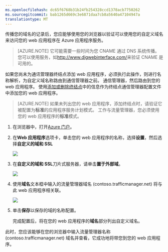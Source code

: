 ```yaml
---
ms.openlocfilehash: dc65f6768b31b24fb254328ccd1378acb7750262
ms.sourcegitcommit: bab1265d669c3e6871daa7cb8a5640a47104947a
translationtype: MT
---
```

传播您的域名的记录后，您应能够使用您的浏览器以验证可以使用您的自定义域名来访问您的 web 应用程序在 Azure 应用程序服务。

> [AZURE.NOTE] 它可能需要一些时间为您 CNAME 通过 DNS 系统传播。 您可以使用服务，如<a href="http://www.digwebinterface.com/">http://www.digwebinterface.com/</a>来验证 CNAME 是可用的。

如果您尚未为通讯管理器终结点添加 web 应用程序，必须执行此操作，则进行名称解析，为自定义域名称路由到通信管理器之前。 通信管理器，然后路由到您的 web 应用程序。 使用[添加或删除终结点](../traffic-manager/traffic-manager-endpoints.md)中的信息作为终结点通信管理器配置文件中添加您的 web 应用程序。

> [AZURE.NOTE] 如果未列出您的 web 应用程序，添加终结点时，请验证它被配置为**标准**的应用程序服务计划模式。 工作与流量管理器，您必须使用您的 web 应用程序的**标准**模式。

1. 在浏览器中，打开[Azure 门户](https://portal.azure.com)。

2. 在**Web 应用程序**选项卡，单击您的 web 应用程序的名称，选择**设置**，然后选择**自定义的域和 SSL**

    ![](./media/custom-dns-web-site/dncmntask-cname-6.png)

3. 在**自定义的域和 SSL**刀片式服务器，请单击**置于外部域**。

    ![](./media/custom-dns-web-site/dncmntask-cname-7.png)

4. 使用**域名**文本框中输入的流量管理器域名 (contoso.trafficmanager.net) 将与此 web 应用程序相关联。

    ![](./media/custom-dns-web-site/dncmntask-cname-8.png)

5. 单击**保存**以保存的域的名称配置。

    完成配置后，将在您的 web 应用程序的**域名**部分列出自定义域名。

此时，您应该能够在您的浏览器中输入流量管理器名称 (contoso.trafficmanager.net) 域名并查看，它成功地将带您到您的 web 应用程序。
